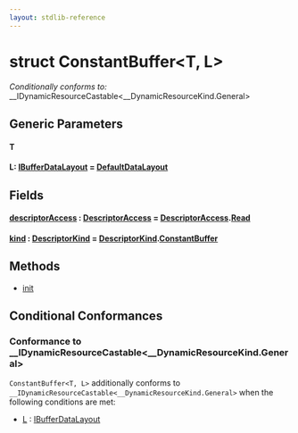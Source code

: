 ```yaml
---
layout: stdlib-reference
---
```


# struct ConstantBuffer\<T, L\>

*Conditionally conforms to:* \_\_IDynamicResourceCastable\<\_\_DynamicResourceKind\.General\>

## Generic Parameters

####  <a id="typeparam-T"></a>T
####  <a id="typeparam-L"></a>L: [IBufferDataLayout](../../interfaces/ibufferdatalayout-017b/index.html) = [DefaultDataLayout](../defaultdatalayout-07b/index.html)

## Fields

####  <a id="decl-descriptorAccess"></a>[descriptorAccess](descriptoraccess-a.html) : [DescriptorAccess](../descriptoraccess-0a/index.html) = [DescriptorAccess](../descriptoraccess-0a/index.html)\.[Read](../descriptoraccess-0a/index.html#decl-Read)
####  <a id="decl-kind"></a>[kind](kind.html) : [DescriptorKind](../descriptorkind-0a/index.html) = [DescriptorKind](../descriptorkind-0a/index.html)\.[ConstantBuffer](../descriptorkind-0a/index.html#decl-ConstantBuffer)

## Methods

* [init](init)

## Conditional Conformances

### Conformance to \_\_IDynamicResourceCastable\<\_\_DynamicResourceKind\.General\>
`ConstantBuffer<T, L>` additionally conforms to `__IDynamicResourceCastable<__DynamicResourceKind.General>` when the following conditions are met:

  * [L](index.html#typeparam-L) : [IBufferDataLayout](../../interfaces/ibufferdatalayout-017b/index.html)

<!-- RTD-TOC-START
```{toctree}
:titlesonly:
:hidden:

Handle <handle-0>
descriptorAccess <descriptoraccess-a>
init <init>
kind <kind>
```
RTD-TOC-END -->
